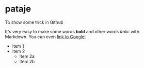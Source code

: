 # pataje
To show some trick in Github

It's very easy to make some words **bold** and other words *italic* with Markdown.
You can even [link to Google!](http://google.com)

* Item 1
* Item 2
  * Item 2a
  * Item 2b

